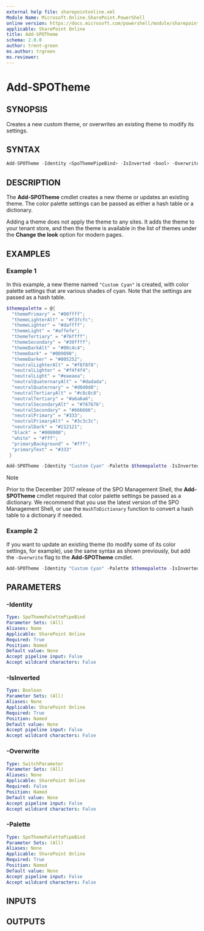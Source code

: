 ```yaml
---
external help file: sharepointonline.xml
Module Name: Microsoft.Online.SharePoint.PowerShell
online version: https://docs.microsoft.com/powershell/module/sharepoint-online/add-spotheme
applicable: SharePoint Online
title: Add-SPOTheme
schema: 2.0.0
author: trent-green
ms.author: trgreen
ms.reviewer:
---
```


# Add-SPOTheme

## SYNOPSIS

Creates a new custom theme, or overwrites an existing theme to modify its settings.

## SYNTAX

```powershell
Add-SPOTheme -Identity <SpoThemePipeBind> -IsInverted <bool> -Overwrite -Palette <SpoThemePalettePipeBind>  [<CommonParameters>]
```

## DESCRIPTION

The **Add-SPOTheme** cmdlet creates a new theme or updates an existing theme. The color palette settings can be passed as either a hash table or a dictionary.

Adding a theme does not apply the theme to any sites. It adds the theme to your tenant store, and then the theme is available in the list of themes under the **Change the look** option for modern pages.

## EXAMPLES

### Example 1

In this example, a new theme named `"Custom Cyan"` is created, with color palette settings that are various shades of cyan. Note that the settings are passed as a hash table.

```powershell
$themepalette = @{
  "themePrimary" = "#00ffff";
  "themeLighterAlt" = "#f3fcfc";
  "themeLighter" = "#daffff";
  "themeLight" = "#affefe";
  "themeTertiary" = "#76ffff";
  "themeSecondary" = "#39ffff";
  "themeDarkAlt" = "#00c4c4";
  "themeDark" = "#009090";
  "themeDarker" = "#005252";
  "neutralLighterAlt" = "#f8f8f8";
  "neutralLighter" = "#f4f4f4";
  "neutralLight" = "#eaeaea";
  "neutralQuaternaryAlt" = "#dadada";
  "neutralQuaternary" = "#d0d0d0";
  "neutralTertiaryAlt" = "#c8c8c8";
  "neutralTertiary" = "#a6a6a6";
  "neutralSecondaryAlt" = "#767676";
  "neutralSecondary" = "#666666";
  "neutralPrimary" = "#333";
  "neutralPrimaryAlt" = "#3c3c3c";
  "neutralDark" = "#212121";
  "black" = "#000000";
  "white" = "#fff";
  "primaryBackground" = "#fff";
  "primaryText" = "#333"
 }

Add-SPOTheme -Identity "Custom Cyan" -Palette $themepalette -IsInverted $false
```

> [!NOTE]
> Prior to the December 2017 release of the SPO Management Shell, the **Add-SPOTheme** cmdlet required that color palette settings be passed as a dictionary. We recommend that you use the latest version of the SPO Management Shell, or use the `HashToDictionary` function to convert a hash table to a dictionary if needed.

### Example 2

If you want to update an existing theme (to modify some of its color settings, for example), use the same syntax as shown previously, but add the `-Overwrite` flag to the **Add-SPOTheme** cmdlet.

```powershell
Add-SPOTheme -Identity "Custom Cyan" -Palette $themepalette -IsInverted $false -Overwrite
```

## PARAMETERS

### -Identity

```yaml
Type: SpoThemePalettePipeBind
Parameter Sets: (All)
Aliases: Name
Applicable: SharePoint Online
Required: True
Position: Named
Default value: None
Accept pipeline input: False
Accept wildcard characters: False
```

### -IsInverted

```yaml
Type: Boolean
Parameter Sets: (All)
Aliases: None
Applicable: SharePoint Online
Required: True
Position: Named
Default value: None
Accept pipeline input: False
Accept wildcard characters: False
```

### -Overwrite

```yaml
Type: SwitchParameter
Parameter Sets: (All)
Aliases: None
Applicable: SharePoint Online
Required: False
Position: Named
Default value: None
Accept pipeline input: False
Accept wildcard characters: False
```

### -Palette

```yaml
Type: SpoThemePalettePipeBind
Parameter Sets: (All)
Aliases: None
Applicable: SharePoint Online
Required: True
Position: Named
Default value: None
Accept pipeline input: False
Accept wildcard characters: False
```

## INPUTS

## OUTPUTS
